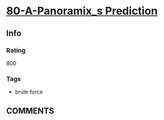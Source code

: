 # [80-A-Panoramix_s Prediction](https://codeforces.com/problemset/problem/80/A)

## Info

### Rating

800

### Tags

- brute force

## __COMMENTS__

> 
